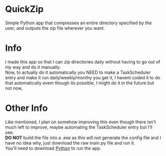 # QuickZip
Simple Python app that compresses an entire directory specified by the user, and outputs the zip file wherever you want.
 
# Info
I made this app so that I can zip directories daily without having to go out of my way and do it manually.<br>
Now, to actually do it automatically you NEED to make a TaskScheduler entry and make it run daily/weekly/monthy you get it, I havent coded it to do that automatically evem though its possible, I might do it in the future but not now,

# Other Info
Like mentioned, I plan on somehow improving this even though there isn't much left to improve, maybe automating the TaskScheduler entry but I'll see.<br>
**DO NOT** build the file into a .exe as this will not generate the config file and I have no idea why, just download the raw main.py file and run it.<br>
You'll need to download [Python](https://Python.org) to run the app.